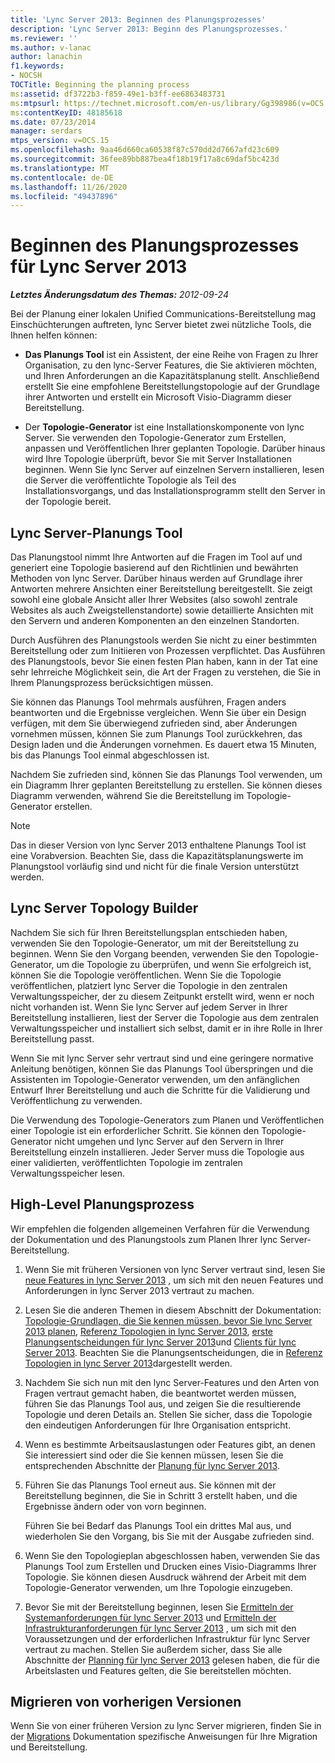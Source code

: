 ```yaml
---
title: 'Lync Server 2013: Beginnen des Planungsprozesses'
description: 'Lync Server 2013: Beginn des Planungsprozesses.'
ms.reviewer: ''
ms.author: v-lanac
author: lanachin
f1.keywords:
- NOCSH
TOCTitle: Beginning the planning process
ms:assetid: df3722b3-f859-49e1-b3ff-ee6863483731
ms:mtpsurl: https://technet.microsoft.com/en-us/library/Gg398986(v=OCS.15)
ms:contentKeyID: 48185618
ms.date: 07/23/2014
manager: serdars
mtps_version: v=OCS.15
ms.openlocfilehash: 9aa46d660ca60538f87c570dd2d7667afd23c609
ms.sourcegitcommit: 36fee89bb887bea4f18b19f17a8c69daf5bc423d
ms.translationtype: MT
ms.contentlocale: de-DE
ms.lasthandoff: 11/26/2020
ms.locfileid: "49437896"
---
```

# <a name="beginning-the-planning-process-for-lync-server-2013"></a>Beginnen des Planungsprozesses für Lync Server 2013

<div data-xmlns="http://www.w3.org/1999/xhtml">

<div class="topic" data-xmlns="http://www.w3.org/1999/xhtml" data-msxsl="urn:schemas-microsoft-com:xslt" data-cs="https://msdn.microsoft.com/">

<div data-asp="https://msdn2.microsoft.com/asp">



</div>

<div id="mainSection">

<div id="mainBody">

<span> </span>

_**Letztes Änderungsdatum des Themas:** 2012-09-24_

Bei der Planung einer lokalen Unified Communications-Bereitstellung mag Einschüchterungen auftreten, lync Server bietet zwei nützliche Tools, die Ihnen helfen können:

  - **Das Planungs Tool** ist ein Assistent, der eine Reihe von Fragen zu Ihrer Organisation, zu den lync-Server Features, die Sie aktivieren möchten, und Ihren Anforderungen an die Kapazitätsplanung stellt. Anschließend erstellt Sie eine empfohlene Bereitstellungstopologie auf der Grundlage ihrer Antworten und erstellt ein Microsoft Visio-Diagramm dieser Bereitstellung.

  - Der **Topologie-Generator** ist eine Installationskomponente von lync Server. Sie verwenden den Topologie-Generator zum Erstellen, anpassen und Veröffentlichen Ihrer geplanten Topologie. Darüber hinaus wird Ihre Topologie überprüft, bevor Sie mit Server Installationen beginnen. Wenn Sie lync Server auf einzelnen Servern installieren, lesen die Server die veröffentlichte Topologie als Teil des Installationsvorgangs, und das Installationsprogramm stellt den Server in der Topologie bereit.

<div>

## <a name="lync-server-planning-tool"></a>Lync Server-Planungs Tool

Das Planungstool nimmt Ihre Antworten auf die Fragen im Tool auf und generiert eine Topologie basierend auf den Richtlinien und bewährten Methoden von lync Server. Darüber hinaus werden auf Grundlage ihrer Antworten mehrere Ansichten einer Bereitstellung bereitgestellt. Sie zeigt sowohl eine globale Ansicht aller Ihrer Websites (also sowohl zentrale Websites als auch Zweigstellenstandorte) sowie detaillierte Ansichten mit den Servern und anderen Komponenten an den einzelnen Standorten.

Durch Ausführen des Planungstools werden Sie nicht zu einer bestimmten Bereitstellung oder zum Initiieren von Prozessen verpflichtet. Das Ausführen des Planungstools, bevor Sie einen festen Plan haben, kann in der Tat eine sehr lehrreiche Möglichkeit sein, die Art der Fragen zu verstehen, die Sie in Ihrem Planungsprozess berücksichtigen müssen.

Sie können das Planungs Tool mehrmals ausführen, Fragen anders beantworten und die Ergebnisse vergleichen. Wenn Sie über ein Design verfügen, mit dem Sie überwiegend zufrieden sind, aber Änderungen vornehmen müssen, können Sie zum Planungs Tool zurückkehren, das Design laden und die Änderungen vornehmen. Es dauert etwa 15 Minuten, bis das Planungs Tool einmal abgeschlossen ist.

Nachdem Sie zufrieden sind, können Sie das Planungs Tool verwenden, um ein Diagramm Ihrer geplanten Bereitstellung zu erstellen. Sie können dieses Diagramm verwenden, während Sie die Bereitstellung im Topologie-Generator erstellen.

<div>


> [!NOTE]  
> Das in dieser Version von lync Server 2013 enthaltene Planungs Tool ist eine Vorabversion. Beachten Sie, dass die Kapazitätsplanungswerte im Planungstool vorläufig sind und nicht für die finale Version unterstützt werden.



</div>

</div>

<div>

## <a name="lync-server-topology-builder"></a>Lync Server Topology Builder

Nachdem Sie sich für Ihren Bereitstellungsplan entschieden haben, verwenden Sie den Topologie-Generator, um mit der Bereitstellung zu beginnen. Wenn Sie den Vorgang beenden, verwenden Sie den Topologie-Generator, um die Topologie zu überprüfen, und wenn Sie erfolgreich ist, können Sie die Topologie veröffentlichen. Wenn Sie die Topologie veröffentlichen, platziert lync Server die Topologie in den zentralen Verwaltungsspeicher, der zu diesem Zeitpunkt erstellt wird, wenn er noch nicht vorhanden ist. Wenn Sie lync Server auf jedem Server in Ihrer Bereitstellung installieren, liest der Server die Topologie aus dem zentralen Verwaltungsspeicher und installiert sich selbst, damit er in ihre Rolle in Ihrer Bereitstellung passt.

Wenn Sie mit lync Server sehr vertraut sind und eine geringere normative Anleitung benötigen, können Sie das Planungs Tool überspringen und die Assistenten im Topologie-Generator verwenden, um den anfänglichen Entwurf Ihrer Bereitstellung und auch die Schritte für die Validierung und Veröffentlichung zu verwenden.

Die Verwendung des Topologie-Generators zum Planen und Veröffentlichen einer Topologie ist ein erforderlicher Schritt. Sie können den Topologie-Generator nicht umgehen und lync Server auf den Servern in Ihrer Bereitstellung einzeln installieren. Jeder Server muss die Topologie aus einer validierten, veröffentlichten Topologie im zentralen Verwaltungsspeicher lesen.

</div>

<div>

## <a name="high-level-planning-process"></a>High-Level Planungsprozess

Wir empfehlen die folgenden allgemeinen Verfahren für die Verwendung der Dokumentation und des Planungstools zum Planen Ihrer lync Server-Bereitstellung.

1.  Wenn Sie mit früheren Versionen von lync Server vertraut sind, lesen Sie [neue Features in lync Server 2013](lync-server-2013-new-features.md) , um sich mit den neuen Features und Anforderungen in lync Server 2013 vertraut zu machen.

2.  Lesen Sie die anderen Themen in diesem Abschnitt der Dokumentation: [Topologie-Grundlagen, die Sie kennen müssen, bevor Sie lync Server 2013 planen](lync-server-2013-topology-basics-you-must-know-before-planning.md), [Referenz Topologien in lync Server 2013](lync-server-2013-reference-topologies.md), [erste Planungsentscheidungen für lync Server 2013](lync-server-2013-initial-planning-decisions.md)und [Clients für lync Server 2013](lync-server-2013-clients.md). Beachten Sie die Planungsentscheidungen, die in [Referenz Topologien in lync Server 2013](lync-server-2013-reference-topologies.md)dargestellt werden.

3.  Nachdem Sie sich nun mit den lync Server-Features und den Arten von Fragen vertraut gemacht haben, die beantwortet werden müssen, führen Sie das Planungs Tool aus, und zeigen Sie die resultierende Topologie und deren Details an. Stellen Sie sicher, dass die Topologie den eindeutigen Anforderungen für Ihre Organisation entspricht.

4.  Wenn es bestimmte Arbeitsauslastungen oder Features gibt, an denen Sie interessiert sind oder die Sie kennen müssen, lesen Sie die entsprechenden Abschnitte der [Planung für lync Server 2013](lync-server-2013-planning.md).

5.  Führen Sie das Planungs Tool erneut aus. Sie können mit der Bereitstellung beginnen, die Sie in Schritt 3 erstellt haben, und die Ergebnisse ändern oder von vorn beginnen.
    
    Führen Sie bei Bedarf das Planungs Tool ein drittes Mal aus, und wiederholen Sie den Vorgang, bis Sie mit der Ausgabe zufrieden sind.

6.  Wenn Sie den Topologieplan abgeschlossen haben, verwenden Sie das Planungs Tool zum Erstellen und Drucken eines Visio-Diagramms Ihrer Topologie. Sie können diesen Ausdruck während der Arbeit mit dem Topologie-Generator verwenden, um Ihre Topologie einzugeben.

7.  Bevor Sie mit der Bereitstellung beginnen, lesen Sie [Ermitteln der Systemanforderungen für lync Server 2013](lync-server-2013-determining-your-system-requirements.md) und [Ermitteln der Infrastrukturanforderungen für lync Server 2013](lync-server-2013-determining-your-infrastructure-requirements.md) , um sich mit den Voraussetzungen und der erforderlichen Infrastruktur für lync Server vertraut zu machen. Stellen Sie außerdem sicher, dass Sie alle Abschnitte der [Planning für lync Server 2013](lync-server-2013-planning.md) gelesen haben, die für die Arbeitslasten und Features gelten, die Sie bereitstellen möchten.

</div>

<div>

## <a name="migrating-from-previous-versions"></a>Migrieren von vorherigen Versionen

Wenn Sie von einer früheren Version zu lync Server migrieren, finden Sie in der [Migrations](migration.md) Dokumentation spezifische Anweisungen für Ihre Migration und Bereitstellung.

</div>

</div>

<span> </span>

</div>

</div>

</div>

